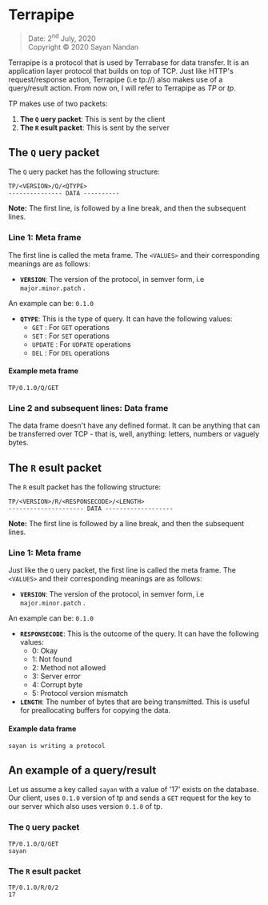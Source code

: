 # Terrapipe

> Date: 2<sup>nd</sup> July, 2020<br>Copyright &copy; 2020 Sayan Nandan

Terrapipe is a protocol that is used by Terrabase for data transfer. It is an application layer
protocol that builds on top of TCP. Just like HTTP's request/response action, Terrapipe (i.e tp://)
also makes use of  a query/result action.
From now on, I will refer to Terrapipe as _TP_ or _tp_.

TP makes use of two packets:

1. **The `Q` uery packet**: This is sent by the client
2. **The `R` esult packet**: This is sent by the server

## The `Q` uery packet

The `Q` uery packet has the following structure:

``` 
TP/<VERSION>/Q/<QTYPE>
--------------- DATA ----------
```

**Note:** The first line, is followed by a line break, and then the subsequent lines.

### Line 1: Meta frame

The first line is called the meta frame. The `<VALUES>` and their corresponding meanings are as follows:

* **`VERSION`**: The version of the protocol, in semver form, i.e `major.minor.patch` .

An example can be: `0.1.0` 

* **`QTYPE`**: This is the type of query. It can have the following values:
    - `GET` : For `GET` operations
    - `SET` : For `SET` operations
    - `UPDATE` : For `UDPATE` operations
    - `DEL` : For `DEL` operations

#### Example meta frame

``` 
TP/0.1.0/Q/GET
```

### Line 2 and subsequent lines: Data frame

The data frame doesn't have any defined format. It can be anything that can be transferred over TCP - that is, well, anything: letters, numbers or vaguely bytes.

## The `R` esult packet

The `R` esult packet has the following structure:

``` 
TP/<VERSION>/R/<RESPONSECODE>/<LENGTH>
--------------------- DATA -------------------
```

**Note:** The first line is followed by a line break, and then the subsequent lines.

### Line 1: Meta frame

Just like the `Q` uery packet, the first line is called the meta frame.
The `<VALUES>` and their corresponding meanings are as follows:

* **`VERSION`**: The version of the protocol, in semver form, i.e `major.minor.patch` .

An example can be: `0.1.0` 

* **`RESPONSECODE`**: This is the outcome of the query. It can have the following values:
    - 0: Okay
    - 1: Not found
    - 2: Method not allowed
    - 3: Server error
    - 4: Corrupt byte
    - 5: Protocol version mismatch
* **`LENGTH`**: The number of bytes that are being transmitted. This is useful for preallocating buffers for copying the data.

#### Example data frame

``` 
sayan is writing a protocol
```

## An example of a query/result

Let us assume a key called `sayan` with a value of '17' exists on the database.
Our client, uses `0.1.0` version of tp and sends a `GET` request for the key to our server which also uses version `0.1.0` of tp.

### The `Q` uery packet

``` 
TP/0.1.0/Q/GET
sayan
```

### The `R` esult packet

``` 
TP/0.1.0/R/0/2
17
```
